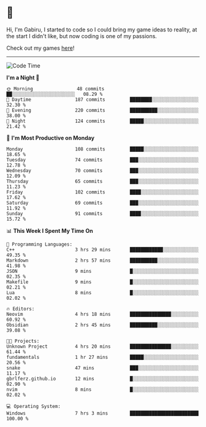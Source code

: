 # 🐀

Hi, I'm Gabiru, I started to code so I could bring my game ideas to reality, at the start I didn't like, but now coding is one of my passions.

Check out my games [here](https://gabiru.art/projetos/)!

---

<!--START_SECTION:waka-->
![Code Time](http://img.shields.io/badge/Code%20Time-330%20hrs%2027%20mins-blue)

**I'm a Night 🦉** 

```text
🌞 Morning                48 commits          ██░░░░░░░░░░░░░░░░░░░░░░░   08.29 % 
🌆 Daytime                187 commits         ████████░░░░░░░░░░░░░░░░░   32.30 % 
🌃 Evening                220 commits         ██████████░░░░░░░░░░░░░░░   38.00 % 
🌙 Night                  124 commits         █████░░░░░░░░░░░░░░░░░░░░   21.42 % 
```
📅 **I'm Most Productive on Monday** 

```text
Monday                   108 commits         █████░░░░░░░░░░░░░░░░░░░░   18.65 % 
Tuesday                  74 commits          ███░░░░░░░░░░░░░░░░░░░░░░   12.78 % 
Wednesday                70 commits          ███░░░░░░░░░░░░░░░░░░░░░░   12.09 % 
Thursday                 65 commits          ███░░░░░░░░░░░░░░░░░░░░░░   11.23 % 
Friday                   102 commits         ████░░░░░░░░░░░░░░░░░░░░░   17.62 % 
Saturday                 69 commits          ███░░░░░░░░░░░░░░░░░░░░░░   11.92 % 
Sunday                   91 commits          ████░░░░░░░░░░░░░░░░░░░░░   15.72 % 
```


📊 **This Week I Spent My Time On** 

```text
💬 Programming Languages: 
C++                      3 hrs 29 mins       ████████████░░░░░░░░░░░░░   49.35 % 
Markdown                 2 hrs 57 mins       ██████████░░░░░░░░░░░░░░░   41.98 % 
JSON                     9 mins              █░░░░░░░░░░░░░░░░░░░░░░░░   02.35 % 
Makefile                 9 mins              █░░░░░░░░░░░░░░░░░░░░░░░░   02.21 % 
Lua                      8 mins              █░░░░░░░░░░░░░░░░░░░░░░░░   02.02 % 

🔥 Editors: 
Neovim                   4 hrs 18 mins       ███████████████░░░░░░░░░░   60.92 % 
Obsidian                 2 hrs 45 mins       ██████████░░░░░░░░░░░░░░░   39.08 % 

🐱‍💻 Projects: 
Unknown Project          4 hrs 20 mins       ███████████████░░░░░░░░░░   61.44 % 
fundamentals             1 hr 27 mins        █████░░░░░░░░░░░░░░░░░░░░   20.56 % 
snake                    47 mins             ███░░░░░░░░░░░░░░░░░░░░░░   11.17 % 
gbrlferz.github.io       12 mins             █░░░░░░░░░░░░░░░░░░░░░░░░   02.90 % 
nvim                     8 mins              █░░░░░░░░░░░░░░░░░░░░░░░░   02.02 % 

💻 Operating System: 
Windows                  7 hrs 3 mins        █████████████████████████   100.00 % 
```


<!--END_SECTION:waka-->
